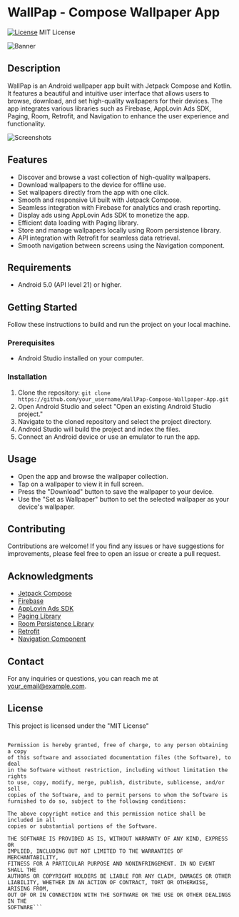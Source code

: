 # WallPap - Compose Wallpaper App

[![License](https://img.shields.io/badge/License-MIT-blue.svg)](https://github.com/your_username/WallPap-Compose-Wallpaper-App/blob/main/LICENSE)
MIT License

![Banner](/path/to/banner/image)

## Description

WallPap is an Android wallpaper app built with Jetpack Compose and Kotlin. It features a beautiful and intuitive user interface that allows users to browse, download, and set high-quality wallpapers for their devices. The app integrates various libraries such as Firebase, AppLovin Ads SDK, Paging, Room, Retrofit, and Navigation to enhance the user experience and functionality.

![Screenshots](/path/to/screenshots)

## Features

- Discover and browse a vast collection of high-quality wallpapers.
- Download wallpapers to the device for offline use.
- Set wallpapers directly from the app with one click.
- Smooth and responsive UI built with Jetpack Compose.
- Seamless integration with Firebase for analytics and crash reporting.
- Display ads using AppLovin Ads SDK to monetize the app.
- Efficient data loading with Paging library.
- Store and manage wallpapers locally using Room persistence library.
- API integration with Retrofit for seamless data retrieval.
- Smooth navigation between screens using the Navigation component.

## Requirements

- Android 5.0 (API level 21) or higher.

## Getting Started

Follow these instructions to build and run the project on your local machine.

### Prerequisites

- Android Studio installed on your computer.

### Installation

1. Clone the repository: `git clone https://github.com/your_username/WallPap-Compose-Wallpaper-App.git`
2. Open Android Studio and select "Open an existing Android Studio project."
3. Navigate to the cloned repository and select the project directory.
4. Android Studio will build the project and index the files.
5. Connect an Android device or use an emulator to run the app.

## Usage

- Open the app and browse the wallpaper collection.
- Tap on a wallpaper to view it in full screen.
- Press the "Download" button to save the wallpaper to your device.
- Use the "Set as Wallpaper" button to set the selected wallpaper as your device's wallpaper.

## Contributing

Contributions are welcome! If you find any issues or have suggestions for improvements, please feel free to open an issue or create a pull request.

## Acknowledgments

- [Jetpack Compose](https://developer.android.com/jetpack/compose)
- [Firebase](https://firebase.google.com/)
- [AppLovin Ads SDK](https://www.applovin.com/)
- [Paging Library](https://developer.android.com/topic/libraries/architecture/paging)
- [Room Persistence Library](https://developer.android.com/jetpack/androidx/releases/room)
- [Retrofit](https://square.github.io/retrofit/)
- [Navigation Component](https://developer.android.com/guide/navigation)

## Contact

For any inquiries or questions, you can reach me at your_email@example.com.

## License

This project is licensed under the "MIT License"

```Copyright (c) 2023 Hamza Aziz

Permission is hereby granted, free of charge, to any person obtaining a copy
of this software and associated documentation files (the Software), to deal
in the Software without restriction, including without limitation the rights
to use, copy, modify, merge, publish, distribute, sublicense, and/or sell
copies of the Software, and to permit persons to whom the Software is
furnished to do so, subject to the following conditions:

The above copyright notice and this permission notice shall be included in all
copies or substantial portions of the Software.

THE SOFTWARE IS PROVIDED AS IS, WITHOUT WARRANTY OF ANY KIND, EXPRESS OR
IMPLIED, INCLUDING BUT NOT LIMITED TO THE WARRANTIES OF MERCHANTABILITY,
FITNESS FOR A PARTICULAR PURPOSE AND NONINFRINGEMENT. IN NO EVENT SHALL THE
AUTHORS OR COPYRIGHT HOLDERS BE LIABLE FOR ANY CLAIM, DAMAGES OR OTHER
LIABILITY, WHETHER IN AN ACTION OF CONTRACT, TORT OR OTHERWISE, ARISING FROM,
OUT OF OR IN CONNECTION WITH THE SOFTWARE OR THE USE OR OTHER DEALINGS IN THE
SOFTWARE```


